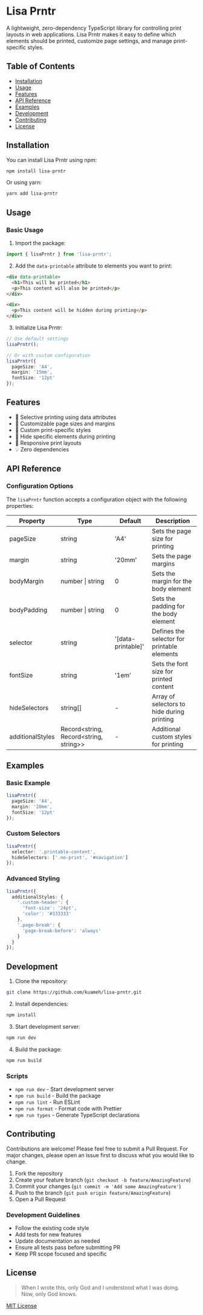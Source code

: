 # Lisa Prntr

A lightweight, zero-dependency TypeScript library for controlling print layouts in web applications. Lisa Prntr makes it easy to define which elements should be printed, customize page settings, and manage print-specific styles.

## Table of Contents
- [Installation](#installation)
- [Usage](#usage)
- [Features](#features)
- [API Reference](#api-reference)
- [Examples](#examples)
- [Development](#development)
- [Contributing](#contributing)
- [License](#license)

## Installation

You can install Lisa Prntr using npm:
```bash
npm install lisa-prntr
```

Or using yarn:
```bash
yarn add lisa-prntr
```

## Usage

### Basic Usage

1. Import the package:
```typescript
import { lisaPrntr } from 'lisa-prntr';
```

2. Add the `data-printable` attribute to elements you want to print:
```html
<div data-printable>
  <h1>This will be printed</h1>
  <p>This content will also be printed</p>
</div>

<div>
  <p>This content will be hidden during printing</p>
</div>
```

3. Initialize Lisa Prntr:
```typescript
// Use default settings
lisaPrntr();

// Or with custom configuration
lisaPrntr({
  pageSize: 'A4',
  margin: '15mm',
  fontSize: '12pt'
});
```

## Features

- 🎯 Selective printing using data attributes
- 📏 Customizable page sizes and margins
- 🎨 Custom print-specific styles
- 🚫 Hide specific elements during printing
- 📱 Responsive print layouts
- 💡 Zero dependencies

## API Reference

### Configuration Options

The `lisaPrntr` function accepts a configuration object with the following properties:

| Property | Type | Default | Description |
|----------|------|---------|-------------|
| pageSize | string | 'A4' | Sets the page size for printing |
| margin | string | '20mm' | Sets the page margins |
| bodyMargin | number \| string | 0 | Sets the margin for the body element |
| bodyPadding | number \| string | 0 | Sets the padding for the body element |
| selector | string | '[data-printable]' | Defines the selector for printable elements |
| fontSize | string | '1em' | Sets the font size for printed content |
| hideSelectors | string[] | - | Array of selectors to hide during printing |
| additionalStyles | Record<string, Record<string, string>> | - | Additional custom styles for printing |

## Examples

### Basic Example
```typescript
lisaPrntr({
  pageSize: 'A4',
  margin: '20mm',
  fontSize: '12pt'
});
```

### Custom Selectors
```typescript
lisaPrntr({
  selector: '.printable-content',
  hideSelectors: ['.no-print', '#navigation']
});
```

### Advanced Styling
```typescript
lisaPrntr({
  additionalStyles: {
    '.custom-header': {
      'font-size': '24pt',
      'color': '#333333'
    },
    '.page-break': {
      'page-break-before': 'always'
    }
  }
});
```

## Development

1. Clone the repository:
```bash
git clone https://github.com/kuameh/lisa-prntr.git
```

2. Install dependencies:
```bash
npm install
```

3. Start development server:
```bash
npm run dev
```

4. Build the package:
```bash
npm run build
```

### Scripts

- `npm run dev` - Start development server
- `npm run build` - Build the package
- `npm run lint` - Run ESLint
- `npm run format` - Format code with Prettier
- `npm run types` - Generate TypeScript declarations

## Contributing

Contributions are welcome! Please feel free to submit a Pull Request. For major changes, please open an issue first to discuss what you would like to change.

1. Fork the repository
2. Create your feature branch (`git checkout -b feature/AmazingFeature`)
3. Commit your changes (`git commit -m 'Add some AmazingFeature'`)
4. Push to the branch (`git push origin feature/AmazingFeature`)
5. Open a Pull Request

### Development Guidelines

- Follow the existing code style
- Add tests for new features
- Update documentation as needed
- Ensure all tests pass before submitting PR
- Keep PR scope focused and specific

## License
> When I wrote this, only God and I understood what I was doing. <br>
> Now, only God knows.

[MIT License](LICENSE)